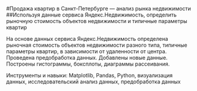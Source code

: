 #Продажа квартир в Санкт-Петербурге — анализ рынка недвижимости
##Используя данные сервиса Яндекс.Недвижимость, определить рыночную стоимость объектов недвижимости и типичные параметры квартир

На основе данных сервиса Яндекс.Недвижимость определена рыночная стоимость
объектов недвижимости разного типа, типичные параметры квартир, в зависимости от
удаленности от центра. Проведена предобработка данных. Добавлены новые данные.
Построены гистограммы, боксплоты, диаграммы рассеивания.

Инструменты и навыки: Matplotlib, Pandas, Python, визуализация данных, исследовательский анализ данных, предобработка данных

